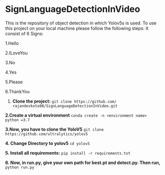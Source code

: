 # SignLanguageDetectionInVideo
This is the repository of object detection in which Yolov5s is used. To use this project on your local machine please follow the following steps:
It consist of 6 Signs:

1.Hello

2.ILoveYou

3.No

4.Yes

5.Please

6.ThankYou


1. **Clone the project:**
``git clone https://github.com/   rajandevkota98/SignLanguageDetectionInVideo.git``


**2.Create a virtual environment**
 ``conda create -n <environment name> python =3.7``


**3.Now, you have to clone the YoloV5**
``git clone https://github.com/ultralytics/yolov5 ``


**4. Change Directory to yolov5**
 ``cd yolov5``

**5. Install all requirements:**
 ``pip install -r requirements.txt``


**6. Now, in run.py, give your own path for best.pt and detect.py. Then run,**
``python run.py``


